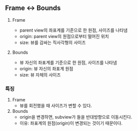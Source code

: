 ## Frame ↔️ Bounds
1. Frame
   - parent view의 좌표계를 기준으로 한 원점, 사이즈를 나타냄
   - origin: parent view의 원점으로부터 떨어진 위치
   - size: 뷰를 감싸는 직사각형의 사이즈 
  
2. Bounds
   - 뷰 자신의 좌표계를 기준으로 한 원점, 사이즈를 나타냄
   - origin: 뷰 자신의 좌표계 원점
   - size: 뷰 자체의 사이즈 

### 특징
1. Frame
    - 뷰를 회전했을 때 사이즈가 변할 수 있다.
2. Bounds
    - origin을 변경하면, subview가 들을 반대방향으로 이동시킨다.
    - 이유: 좌표계의 원점(origin)이 변경되는 것이기 때문이다.
  